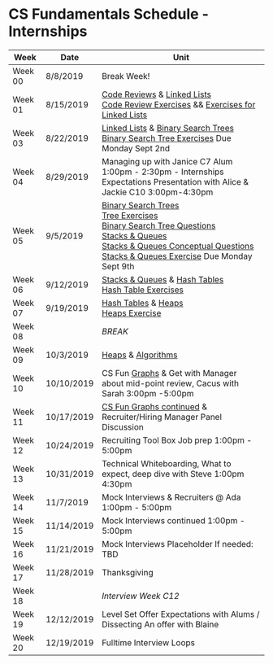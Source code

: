 # CS Fundamentals Schedule - Internships

| Week    | Date | Unit
|---------|---------|------------------
| Week 00 |  8/8/2019 | Break Week!
| Week 01 |  8/15/2019 | [Code Reviews](https://github.com/Ada-Developers-Academy/textbook-curriculum/blob/master/04-cs-fundamentals/internship/code-reviews.md) & [Linked Lists](https://github.com/Ada-Developers-Academy/textbook-curriculum/blob/master/04-cs-fundamentals/internship/linked_lists.md) <br />[Code Review Exercises](https://github.com/Ada-C11/code-reviews) && [Exercises for Linked Lists](https://github.com/Ada-C11/linked-list)
| Week 03 | 8/22/2019 | [Linked Lists](https://github.com/Ada-Developers-Academy/textbook-curriculum/blob/master/04-cs-fundamentals/internship/linked_lists.md) & [Binary Search Trees](https://github.com/Ada-Developers-Academy/textbook-curriculum/blob/master/04-cs-fundamentals/internship/binary-search-trees.md)<br />[Binary Search Tree Exercises](https://github.com/ada-c11/tree-practice) Due Monday Sept 2nd
| Week 04 | 8/29/2019 |  Managing up with Janice C7 Alum 1:00pm - 2:30pm - Internships Expectations Presentation with Alice & Jackie C10 3:00pm-4:30pm  
| Week 05 | 9/5/2019 | [Binary Search Trees](https://github.com/Ada-Developers-Academy/textbook-curriculum/blob/master/04-cs-fundamentals/internship/binary-search-trees.md) <br />[Tree Exercises](https://github.com/ada-c11/tree-practice)<br />[Binary Search Tree Questions](https://github.com/Ada-Developers-Academy/textbook-curriculum/blob/master/04-cs-fundamentals/internship/exercises/binary-tree.md) <br />[Stacks & Queues](https://github.com/Ada-Developers-Academy/textbook-curriculum/blob/master/04-cs-fundamentals/internship/stacks-and-queues.md)<br />[Stacks & Queues Conceptual Questions](https://github.com/Ada-Developers-Academy/textbook-curriculum/blob/master/04-cs-fundamentals/internship/exercises/stacks-queues-conceptual-questions.md)<br />[Stacks & Queues Exercise](https://github.com/Ada-C11/stacks-queues) Due Monday Sept 9th
| Week 06 | 9/12/2019 | [Stacks & Queues](https://github.com/Ada-Developers-Academy/textbook-curriculum/blob/master/04-cs-fundamentals/internship/stacks-and-queues.md) & [Hash Tables](https://github.com/Ada-Developers-Academy/textbook-curriculum/blob/csfun-hash-tables/04-cs-fundamentals/internship/hash-tables.md) <br /> [Hash Table Exercises](https://github.com/Ada-C11/hash-practice)
| Week 07 | 9/19/2019 | [Hash Tables](https://github.com/Ada-Developers-Academy/textbook-curriculum/blob/master/04-cs-fundamentals/internship/Hash%20Tables.md) & [Heaps](https://github.com/Ada-Developers-Academy/textbook-curriculum/blob/master/04-cs-fundamentals/internship/heaps.md) <br /> [Heaps Exercise](https://github.com/ada-c11/heaps)
| Week 08 | | _BREAK_
| Week 09 | 10/3/2019 | [Heaps](https://github.com/Ada-Developers-Academy/textbook-curriculum/blob/master/04-cs-fundamentals/internship/heaps.md) & [Algorithms](https://github.com/Ada-Developers-Academy/textbook-curriculum/blob/master/04-cs-fundamentals/internship/Introduction%20to%20Algorithms.md)
| Week 10 | 10/10/2019 | CS Fun [Graphs](https://drive.google.com/open?id=1RXNXuQjH8I76OcJaua5TTUMlbJ9l5kcX) & Get with Manager about mid-point review, Cacus with Sarah 3:00pm -5:00pm
| Week 11 | 10/17/2019 | [CS Fun Graphs continued](https://drive.google.com/open?id=1RXNXuQjH8I76OcJaua5TTUMlbJ9l5kcX) &  Recruiter/Hiring Manager Panel Discussion
| Week 12 | 10/24/2019 | Recruiting Tool Box Job prep 1:00pm - 5:00pm 
| Week 13 | 10/31/2019 | Technical Whiteboarding, What to expect, deep dive with Steve 1:00pm 4:30pm 
| Week 14 | 11/7/2019 | Mock Interviews  & Recruiters @ Ada 1:00pm - 5:00pm 
| Week 15 | 11/14/2019 | Mock Interviews continued 1:00pm - 5:00pm 
| Week 16 | 11/21/2019 | Mock Interviews Placeholder If needed: TBD 
| Week 17 | 11/28/2019 | Thanksgiving
| Week 18 | | _Interview Week C12_
| Week 19 | 12/12/2019 | Level Set Offer Expectations with Alums / Dissecting An offer with Blaine
| Week 20 | 12/19/2019 | Fulltime Interview Loops
